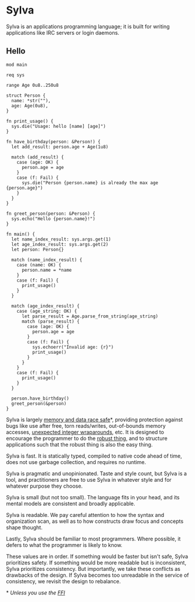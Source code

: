 # Sylva

Sylva is an applications programming language; it is built for writing
applications like IRC servers or login daemons.

## Hello

```sylva
mod main

req sys

range Age 0u8..250u8

struct Person {
  name: *str(""),
  age: Age(0u8),
}

fn print_usage() {
  sys.die("Usage: hello [name] [age]")
}

fn have_birthday(person: &Person!) {
  let add_result: person.age + Age(1u8)

  match (add_result) {
    case (age: OK) {
      person.age = age
    }
    case (f: Fail) {
      sys.die("Person {person.name} is already the max age {person.age}")
    }
  }
}

fn greet_person(person: &Person) {
  sys.echo("Hello {person.name}!")
}

fn main() {
  let name_index_result: sys.args.get(1)
  let age_index_result: sys.args.get(2)
  let person: Person{}

  match (name_index_result) {
    case (name: OK) {
      person.name = *name
    }
    case (f: Fail) {
      print_usage()
    }
  }

  match (age_index_result) {
    case (age_string: OK) {
      let parse_result = Age.parse_from_string(age_string)
      match (parse_result) {
        case (age: OK) {
          person.age = age
        }
        case (f: Fail) {
          sys.echoerr("Invalid age: {r}")
          print_usage()
        }
      }
    }
    case (f: Fail) {
      print_usage()
    }
  }

  person.have_birthday()
  greet_person(&person)
}
```

Sylva is largely [memory and data race safe](memory.html)\*, providing
protection against bugs like use after free, torn reads/writes, out-of-bounds
memory accesses, [unexpected integer wraparounds](numbers.html), etc. It is
designed to encourage the programmer to do the [robust thing](failures.html),
and to structure applications such that the robust thing is also the easy
thing.

Sylva is fast.  It is statically typed, compiled to native code ahead of time,
does not use garbage collection, and requires no runtime.

Sylva is pragmatic and unopinionated. Taste and style count, but Sylva is a
tool, and practitioners are free to use Sylva in whatever style and for
whatever purpose they choose.

Sylva is small (but not too small). The language fits in your head, and its
mental models are consistent and broadly applicable.

Sylva is readable. We pay careful attention to how the syntax and organization
scan, as well as to how constructs draw focus and concepts shape thought.

Lastly, Sylva should be familiar to most programmers.  Where possible, it
defers to what the programmer is likely to know.

These values are in order. If something would be faster but isn't safe, Sylva
prioritizes safety. If something would be more readable but is inconsistent,
Sylva prioritizes consistency. But importantly, we take these conflicts as
drawbacks of the design. If Sylva becomes too unreadable in the service of
consistency, we revisit the design to rebalance.

\* _Unless you use the [FFI](cffi.html)_

